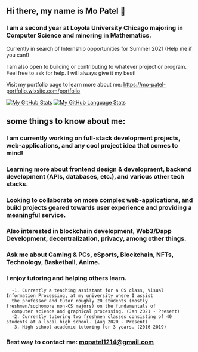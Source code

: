 ## Hi there, my name is Mo Patel 👋

### I am a second year at Loyola University Chicago majoring in Computer Science and minoring in Mathematics.

Currently in search of Internship opportunities for Summer 2021 (Help me if you can!)

I am also open to building or contributing to whatever project or program. Feel free to ask for help. I will always give it my best!

Visit my portfolio page to learn more about me: https://mo-patel-portfolio.wixsite.com/portfolio




[![My GitHub Stats](https://github-readme-stats.vercel.app/api/?username=mopatel30&count_private=true&theme=tokyonight&showicons=true)]()
[![My GitHub Language Stats](https://github-readme-stats.vercel.app/api/top-langs/?username=mopatel30&langs_count=5&theme=tokyonight)]()




## some things to know about me:
### I am currently working on full-stack development projects, web-applications, and any cool project idea that comes to mind!
### Learning more about frontend design & development, backend development (APIs, databases, etc.), and various other tech stacks.
### Looking to collaborate on more complex web-applications, and build projects geared towards user experience and providing a meaningful service. 

### Also interested in blockchain development, Web3/Dapp Development, decentralization, privacy, among other things.
### Ask me about Gaming & PCs, eSports, Blockchain, NFTs, Technology, Basketball, Anime.

### I enjoy tutoring and helping others learn. 
      -1. Currently a teaching assistant for a CS class, Visual Information Processing, at my university where I assist 
      the professor and tutor roughly 20 students (mostly freshmen/sophomore non-CS majors) on the fundamentals of 
      computer science and graphical processing. (Jan 2021 - Present)
      -2. Currently tutoring two freshmen classes consisting of 40 students at a local high school. (Aug 2020 - Present)
      -3. High school academic tutoring for 3 years. (2016-2019)

### Best way to contact me: mopatel1214@gmail.com

